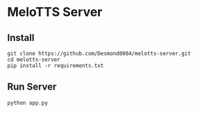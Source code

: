 # MeloTTS Server

## Install
```
git clone https://github.com/Desmond0804/melotts-server.git
cd melotts-server
pip install -r requirements.txt
```

## Run Server
```
python app.py
```